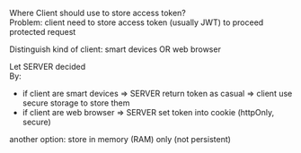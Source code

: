 Where Client should use to store access token?
<br>
Problem: client need to store access token (usually JWT) to proceed protected request

Distinguish kind of client: smart devices OR web browser

Let SERVER decided
<br>
By:
- if client are smart devices => SERVER return token as casual => client use secure storage to store them
- if client are web browser => SERVER set token into cookie (httpOnly, secure)

another option: store in memory (RAM) only (not persistent)